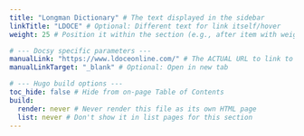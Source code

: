 ```yaml
---  
title: "Longman Dictionary" # The text displayed in the sidebar  
linkTitle: "LDOCE" # Optional: Different text for link itself/hover  
weight: 25 # Position it within the section (e.g., after item with weight 20)

# --- Docsy specific parameters ---  
manualLink: "https://www.ldoceonline.com/" # The ACTUAL URL to link to  
manualLinkTarget: "_blank" # Optional: Open in new tab

# --- Hugo build options ---  
toc_hide: false # Hide from on-page Table of Contents  
build:  
  render: never # Never render this file as its own HTML page  
  list: never # Don't show it in list pages for this section  
---
```

